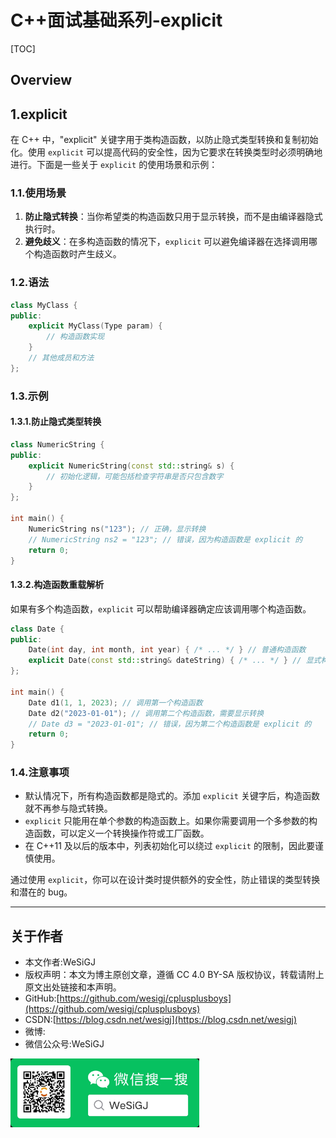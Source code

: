 # C++面试基础系列-explicit

[TOC]

## Overview

## 1.explicit

在 C++ 中，"explicit" 关键字用于类构造函数，以防止隐式类型转换和复制初始化。使用 `explicit` 可以提高代码的安全性，因为它要求在转换类型时必须明确地进行。下面是一些关于 `explicit` 的使用场景和示例：

### 1.1.使用场景

1. **防止隐式转换**：当你希望类的构造函数只用于显示转换，而不是由编译器隐式执行时。
2. **避免歧义**：在多构造函数的情况下，`explicit` 可以避免编译器在选择调用哪个构造函数时产生歧义。

### 1.2.语法

```cpp
class MyClass {
public:
    explicit MyClass(Type param) {
        // 构造函数实现
    }
    // 其他成员和方法
};
```

### 1.3.示例

#### 1.3.1.防止隐式类型转换

```cpp
class NumericString {
public:
    explicit NumericString(const std::string& s) {
        // 初始化逻辑，可能包括检查字符串是否只包含数字
    }
};

int main() {
    NumericString ns("123"); // 正确，显示转换
    // NumericString ns2 = "123"; // 错误，因为构造函数是 explicit 的
    return 0;
}
```

#### 1.3.2.构造函数重载解析

如果有多个构造函数，`explicit` 可以帮助编译器确定应该调用哪个构造函数。

```cpp
class Date {
public:
    Date(int day, int month, int year) { /* ... */ } // 普通构造函数
    explicit Date(const std::string& dateString) { /* ... */ } // 显式构造函数
};

int main() {
    Date d1(1, 1, 2023); // 调用第一个构造函数
    Date d2("2023-01-01"); // 调用第二个构造函数，需要显示转换
    // Date d3 = "2023-01-01"; // 错误，因为第二个构造函数是 explicit 的
    return 0;
}
```

### 1.4.注意事项

- 默认情况下，所有构造函数都是隐式的。添加 `explicit` 关键字后，构造函数就不再参与隐式转换。
- `explicit` 只能用在单个参数的构造函数上。如果你需要调用一个多参数的构造函数，可以定义一个转换操作符或工厂函数。
- 在 C++11 及以后的版本中，列表初始化可以绕过 `explicit` 的限制，因此要谨慎使用。

通过使用 `explicit`，你可以在设计类时提供额外的安全性，防止错误的类型转换和潜在的 bug。

---

## 关于作者

- 本文作者:WeSiGJ
- 版权声明：本文为博主原创文章，遵循 CC 4.0 BY-SA 版权协议，转载请附上原文出处链接和本声明。
- GitHub:[https://github.com/wesigj/cplusplusboys](https://github.com/wesigj/cplusplusboys)
- CSDN:[https://blog.csdn.net/wesigj](https://blog.csdn.net/wesigj)
- 微博:
- 微信公众号:WeSiGJ

<html><body><img src="/./img/wechat.jpg" width="60%"></body></html>
